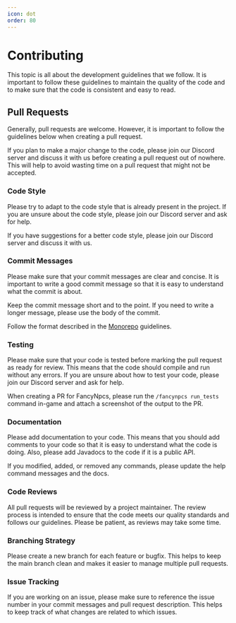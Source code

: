 ```yaml
---
icon: dot
order: 80
---
```

# Contributing

This topic is all about the development guidelines that we follow. It is important to follow these guidelines to maintain the quality of the code and to make sure that the code is consistent and easy to read.

## Pull Requests

Generally, pull requests are welcome. However, it is important to follow the guidelines below when creating a pull request.

If you plan to make a major change to the code, please join our Discord server and discuss it with us before creating a pull request out of nowhere. This will help to avoid wasting time on a pull request that might not be accepted.

### Code Style

Please try to adapt to the code style that is already present in the project. If you are unsure about the code style, please join our Discord server and ask for help.

If you have suggestions for a better code style, please join our Discord server and discuss it with us.

### Commit Messages

Please make sure that your commit messages are clear and concise. It is important to write a good commit message so that it is easy to understand what the commit is about.

Keep the commit message short and to the point. If you need to write a longer message, please use the body of the commit.

Follow the format described in the [Monorepo](monorepo.md) guidelines.

### Testing

Please make sure that your code is tested before marking the pull request as ready for review. This means that the code should compile and run without any errors. If you are unsure about how to test your code, please join our Discord server and ask for help.

When creating a PR for FancyNpcs, please run the `/fancynpcs run_tests` command in-game and attach a screenshot of the output to the PR.

### Documentation

Please add documentation to your code. This means that you should add comments to your code so that it is easy to understand what the code is doing. Also, please add Javadocs to the code if it is a public API.

If you modified, added, or removed any commands, please update the help command messages and the docs.

### Code Reviews

All pull requests will be reviewed by a project maintainer. The review process is intended to ensure that the code meets our quality standards and follows our guidelines. Please be patient, as reviews may take some time.

### Branching Strategy

Please create a new branch for each feature or bugfix. This helps to keep the main branch clean and makes it easier to manage multiple pull requests.

### Issue Tracking

If you are working on an issue, please make sure to reference the issue number in your commit messages and pull request description. This helps to keep track of what changes are related to which issues.
